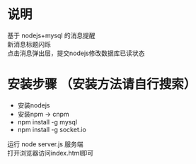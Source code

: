 # 说明
基于 nodejs+mysql 的消息提醒<br/>
新消息标题闪烁<br/>
点击消息弹出层，提交nodejs修改数据库已读状态<br/>

# 安装步骤 （安装方法请自行搜索）
* 安装nodejs
* 安装npm -> cnpm
* npm install -g mysql
* npm install -g socket.io

运行 node server.js 服务端<br/>
打开浏览器访问index.html即可<br/>
